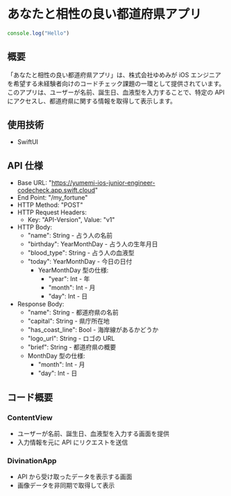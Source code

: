# あなたと相性の良い都道府県アプリ

```js
console.log("Hello")
```

## 概要

「あなたと相性の良い都道府県アプリ」は、株式会社ゆめみが iOS エンジニアを希望する未経験者向けのコードチェック課題の一環として提供されています。このアプリは、ユーザーが名前、誕生日、血液型を入力することで、特定の API にアクセスし、都道府県に関する情報を取得して表示します。

## 使用技術

- SwiftUI

## API 仕様

- Base URL: "https://yumemi-ios-junior-engineer-codecheck.app.swift.cloud"
- End Point: "/my_fortune"
- HTTP Method: "POST"
- HTTP Request Headers:
  - Key: "API-Version", Value: "v1"
- HTTP Body:
  - "name": String - 占う人の名前
  - "birthday": YearMonthDay - 占う人の生年月日
  - "blood_type": String - 占う人の血液型
  - "today": YearMonthDay - 今日の日付
    - YearMonthDay 型の仕様:
      - "year": Int - 年
      - "month": Int - 月
      - "day": Int - 日
- Response Body:
  - "name": String - 都道府県の名前
  - "capital": String - 県庁所在地
  - "has_coast_line": Bool - 海岸線があるかどうか
  - "logo_url": String - ロゴの URL
  - "brief": String - 都道府県の概要
  - MonthDay 型の仕様:
    - "month": Int - 月
    - "day": Int - 日

## コード概要

### ContentView

- ユーザーが名前、誕生日、血液型を入力する画面を提供
- 入力情報を元に API にリクエストを送信

### DivinationApp

- API から受け取ったデータを表示する画面
- 画像データを非同期で取得して表示

